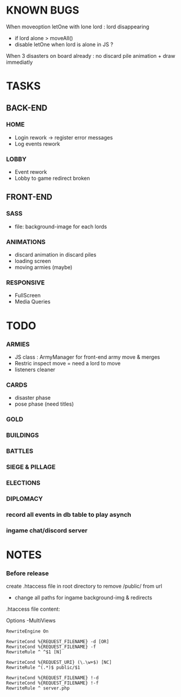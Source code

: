 # KNOWN BUGS

When moveoption letOne with lone lord : lord disappearing
- if lord alone > moveAll()
- disable letOne when lord is alone in JS ?

When 3 disasters on board already : no discard pile animation + draw immediatly

# TASKS

## BACK-END

### HOME
- Login rework -> register error messages
- Log events rework

### LOBBY
- Event rework
- Lobby to game redirect broken

## FRONT-END

### SASS
- file: background-image for each lords

### ANIMATIONS
- discard animation in discard piles
- loading screen
- moving armies (maybe)

### RESPONSIVE
- FullScreen
- Media Queries

# TODO

### ARMIES
- JS class : ArmyManager for front-end army move & merges
- Restric inspect move = need a lord to move
- listeners cleaner

### CARDS
- disaster phase
- pose phase (need titles)

### GOLD

### BUILDINGS

### BATTLES

### SIEGE & PILLAGE

### ELECTIONS

### DIPLOMACY

### record all events in db table to play asynch

### ingame chat/discord server

# NOTES

### Before release

create .htaccess file in root directory to remove /public/ from url
- change all paths for ingame background-img & redirects

.htaccess file content:

<IfModule mod_rewrite.c>
    <IfModule mod_negotiation.c>
        Options -MultiViews
    </IfModule>

    RewriteEngine On

    RewriteCond %{REQUEST_FILENAME} -d [OR]
    RewriteCond %{REQUEST_FILENAME} -f
    RewriteRule ^ ^$1 [N]

    RewriteCond %{REQUEST_URI} (\.\w+$) [NC]
    RewriteRule ^(.*)$ public/$1 

    RewriteCond %{REQUEST_FILENAME} !-d
    RewriteCond %{REQUEST_FILENAME} !-f
    RewriteRule ^ server.php
</IfModule>
